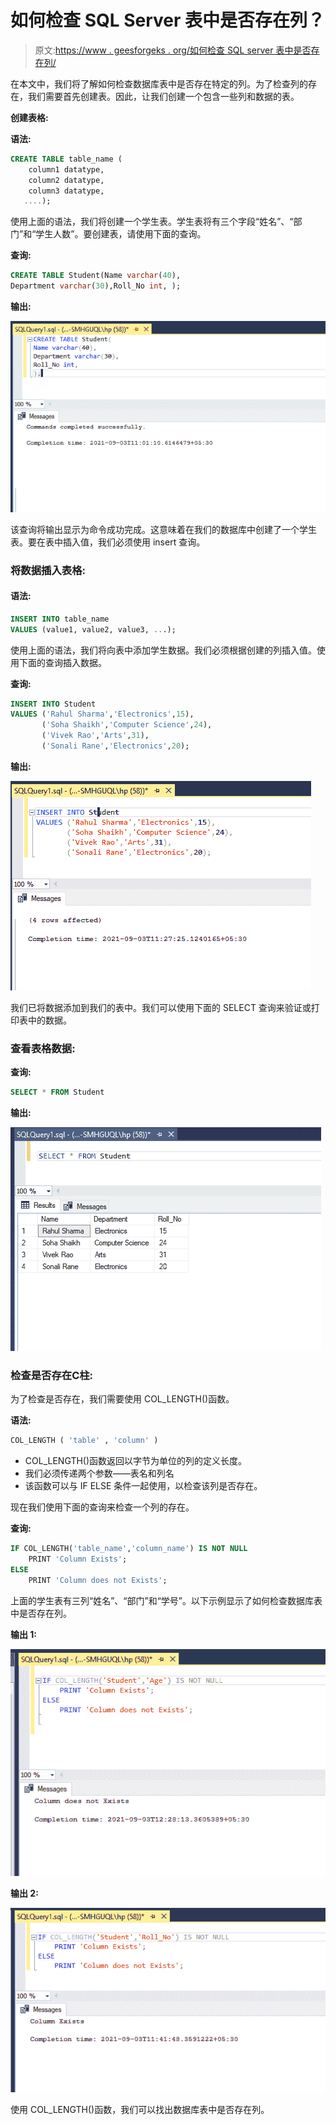 # 如何检查 SQL Server 表中是否存在列？

> 原文:[https://www . geesforgeks . org/如何检查 SQL server 表中是否存在列/](https://www.geeksforgeeks.org/how-to-check-if-a-column-exists-in-a-sql-server-table/)

在本文中，我们将了解如何检查数据库表中是否存在特定的列。为了检查列的存在，我们需要首先创建表。因此，让我们创建一个包含一些列和数据的表。

**创建表格:**

**语法:**

```sql
CREATE TABLE table_name (
    column1 datatype,
    column2 datatype,
    column3 datatype,
   ....);
```

使用上面的语法，我们将创建一个学生表。学生表将有三个字段“姓名”、“部门”和“学生人数”。要创建表，请使用下面的查询。

**查询:**

```sql
CREATE TABLE Student(Name varchar(40),
Department varchar(30),Roll_No int, );
```

**输出:**

![](img/9986bae75f203f956a6660ede723e077.png)

该查询将输出显示为命令成功完成。这意味着在我们的数据库中创建了一个学生表。要在表中插入值，我们必须使用 insert 查询。

### 将数据插入表格:

#### 语法:

```sql
INSERT INTO table_name
VALUES (value1, value2, value3, ...);
```

使用上面的语法，我们将向表中添加学生数据。我们必须根据创建的列插入值。使用下面的查询插入数据。

**查询:**

```sql
INSERT INTO Student
VALUES ('Rahul Sharma','Electronics',15),
       ('Soha Shaikh','Computer Science',24),
       ('Vivek Rao','Arts',31),
       ('Sonali Rane','Electronics',20);
```

**输出:**

![](img/a6ff846055906baecb71669886a39194.png)

我们已将数据添加到我们的表中。我们可以使用下面的 SELECT 查询来验证或打印表中的数据。

### **查看表格数据:**

**查询:**

```sql
SELECT * FROM Student
```

**输出:**

![](img/ff2cc9fc018f002b481cc08f4eea9c35.png)

### **检查是否存在**C**柱:**

为了检查是否存在，我们需要使用 COL_LENGTH()函数。

**语法:**

```sql
COL_LENGTH ( 'table' , 'column' )
```

*   COL_LENGTH()函数返回以字节为单位的列的定义长度。
*   我们必须传递两个参数——表名和列名
*   该函数可以与 IF ELSE 条件一起使用，以检查该列是否存在。

现在我们使用下面的查询来检查一个列的存在。

**查询:**

```sql
IF COL_LENGTH('table_name','column_name') IS NOT NULL
    PRINT 'Column Exists';
ELSE
    PRINT 'Column does not Exists';
```

上面的学生表有三列“姓名”、“部门”和“学号”。以下示例显示了如何检查数据库表中是否存在列。

**输出 1:**

![](img/ef5d28c47674ae885e9cacaf4aaec482.png)

**输出 2:**

![](img/d14e2ef29c8900f8b2f7d1fe07524c5d.png)

使用 COL_LENGTH()函数，我们可以找出数据库表中是否存在列。
